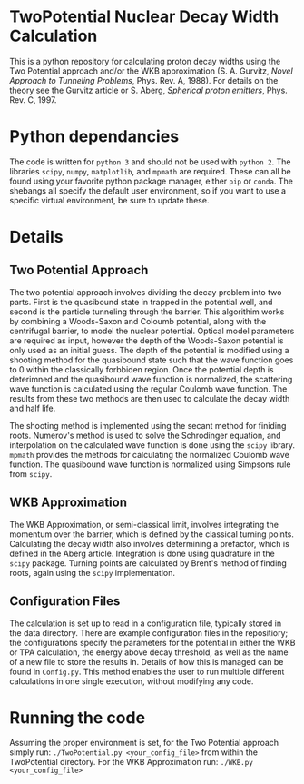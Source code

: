 # TwoPotential Nuclear Decay Width Calculation
This is a python repository for calculating proton decay widths using the Two Potential approach and/or the WKB approximation (S. A. Gurvitz, *Novel Approach to Tunneling Problems*, Phys. Rev. A, 1988). For details on the theory see the Gurvitz article or S. Aberg, *Spherical proton emitters*, Phys. Rev. C, 1997.

# Python dependancies
The code is written for `python 3` and should not be used with `python 2`. The libraries `scipy`, `numpy`, `matplotlib`, and `mpmath` are required. These can all be found using your favorite python package manager, either `pip` or `conda`. The shebangs all specify the default user environment, so if you want to use a specific virtual environment, be sure to update these.

# Details
## Two Potential Approach
The two potential approach involves dividing the decay problem into two parts. First is the quasibound state in trapped in the potential well, and second is the particle tunneling through the barrier. This algorithim works by combining a Woods-Saxon and Coloumb potential, along with the centrifugal barrier, to model the nuclear potential. Optical model parameters are required as input, however the depth of the Woods-Saxon potential is only used as an initial guess. The depth of the potential is modified using a shooting method for the quasibound state such that the wave function goes to 0 within the classically forbbiden region. Once the potential depth is deterimned and the quasibound wave function is normalized, the scattering wave function is calculated using the regular Coulomb wave function. The results from these two methods are then used to calculate the decay width and half life.

The shooting method is implemented using the secant method for finiding roots. Numerov's method is used to solve the Schrodinger equation, and interpolation on the calculated wave function is done using the `scipy` library. `mpmath` provides the methods for calculating the normalized Coulomb wave function. The quasibound wave function is normalized using Simpsons rule from `scipy`.

## WKB Approximation
The WKB Approximation, or semi-classical limit, involves integrating the momentum over the barrier, which is defined by the classical turning points. Calculating the decay width also involves determining a prefactor, which is defined in the Aberg article. Integration is done using quadrature in the `scipy` package. Turning points are calculated by Brent's method of finding roots, again using the `scipy` implementation.

## Configuration Files
The calculation is set up to read in a configuration file, typically stored in the data directory. There are example configuration files in the repositiory; the configurations specify the parameters for the potential in either the WKB or TPA calculation, the energy above decay threshold, as well as the name of a new file to store the results in. Details of how this is managed can be found in `Config.py`. This method enables the user to run multiple different calculations in one single execution, without modifying any code. 

# Running the code
Assuming the proper environment is set, for the Two Potential approach simply run:
`./TwoPotential.py <your_config_file>`
from within the TwoPotential directory. For the WKB Approximation run:
`./WKB.py <your_config_file>`

